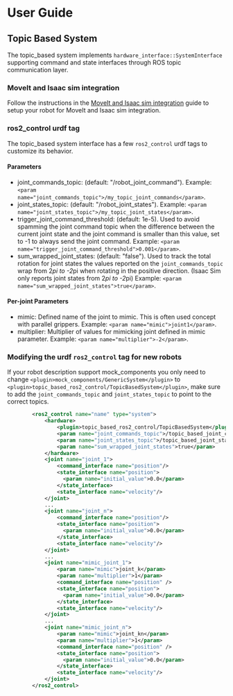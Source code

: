 # User Guide

## Topic Based System

The topic_based system implements `hardware_interface::SystemInterface` supporting command and state interfaces through ROS topic communication layer.

### MoveIt and Isaac sim integration

Follow the instructions in the [MoveIt and Isaac sim integration](https://moveit.picknik.ai/humble/doc/how_to_guides/how_to_guides.html) guide to setup your robot for MoveIt and Isaac sim integration.

### ros2_control urdf tag

The topic_based system interface has a few `ros2_control` urdf tags to customize its behavior.

#### Parameters

* joint_commands_topic: (default: "/robot_joint_command"). Example: `<param name="joint_commands_topic">/my_topic_joint_commands</param>`.
* joint_states_topic: (default: "/robot_joint_states"). Example: `<param name="joint_states_topic">/my_topic_joint_states</param>`.
* trigger_joint_command_threshold: (default: 1e-5). Used to avoid spamming the joint command topic when the difference between the current joint state and the joint command is smaller than this value, set to -1 to always send the joint command. Example: `<param name="trigger_joint_command_threshold">0.001</param>`.
* sum_wrapped_joint_states: (default: "false"). Used to track the total rotation for joint states the values reported on the `joint_commands_topic` wrap from 2*pi to -2*pi when rotating in the positive direction. (Isaac Sim only reports joint states from 2*pi to -2*pi) Example: `<param name="sum_wrapped_joint_states">true</param>`.

#### Per-joint Parameters

* mimic: Defined name of the joint to mimic. This is often used concept with parallel grippers. Example: `<param name="mimic">joint1</param>`.
* multiplier: Multiplier of values for mimicking joint defined in mimic parameter. Example: `<param name="multiplier">-2</param>`.

### Modifying the urdf `ros2_control` tag for new robots

If your robot description support mock_components you only need to change `<plugin>mock_components/GenericSystem</plugin>` to `<plugin>topic_based_ros2_control/TopicBasedSystem</plugin>`, make sure to add the `joint_commands_topic` and `joint_states_topic` to point to the correct topics.

```xml
        <ros2_control name="name" type="system">
            <hardware>
                <plugin>topic_based_ros2_control/TopicBasedSystem</plugin>
                <param name="joint_commands_topic">/topic_based_joint_commands</param>
                <param name="joint_states_topic">/topic_based_joint_states</param>
                <param name="sum_wrapped_joint_states">true</param>
            </hardware>
            <joint name="joint_1">
                <command_interface name="position"/>
                <state_interface name="position">
                  <param name="initial_value">0.0</param>
                </state_interface>
                <state_interface name="velocity"/>
            </joint>
            ...
            <joint name="joint_n">
                <command_interface name="position"/>
                <state_interface name="position">
                  <param name="initial_value">0.0</param>
                </state_interface>
                <state_interface name="velocity"/>
            </joint>
            ...
            <joint name="mimic_joint_1">
                <param name="mimic">joint_k</param>
                <param name="multiplier">1</param>
                <command_interface name="position" />
                <state_interface name="position">
                  <param name="initial_value">0.0</param>
                </state_interface>
                <state_interface name="velocity"/>
            </joint>
            ...
            <joint name="mimic_joint_n">
                <param name="mimic">joint_kn</param>
                <param name="multiplier">1</param>
                <command_interface name="position" />
                <state_interface name="position">
                  <param name="initial_value">0.0</param>
                </state_interface>
                <state_interface name="velocity"/>
            </joint>
        </ros2_control>
```

